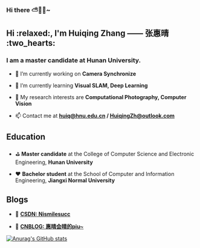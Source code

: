 ### Hi there :partly_sunny::jack_o_lantern::strawberry:~

<h2>Hi :relaxed:, I'm Huiqing Zhang —— 张惠晴 :two_hearts: </h2>
<h3>I am a master candidate at Hunan University.</h3>

- 🔭 I’m currently working on **Camera Synchronize**

- 🌱 I’m currently learning **Visual SLAM, Deep Learning**

- :cherries: My research interests are **Computational Photography, Computer Vision**

- 📫 Contact me at **huiq@hnu.edu.cn / HuiqingZh@outlook.com**

<h2>Education</h2>

- :golf: **Master candidate** at the College of Computer Science and Electronic Engineering, **Hunan University**

- :hearts: **Bachelor student** at the School of Computer and Information Engineering, **Jiangxi Normal University**

<h2>Blogs</h2>

- :tomato: **[CSDN: Nismilesucc](https://blog.csdn.net/Nismilesucc?spm=1001.2101.3001.5343)**

- :candy: **[CNBLOG: 惠晴会晴的piu~](https://www.cnblogs.com/huihuipiuki/)**

[![Anurag's GitHub stats](https://github-readme-stats.vercel.app/api?username=Kikihqq&count_private=true&theme=solarized-light&show_icons=true&hide=stars,prs)](https://github.com/anuraghazra/github-readme-stats)



